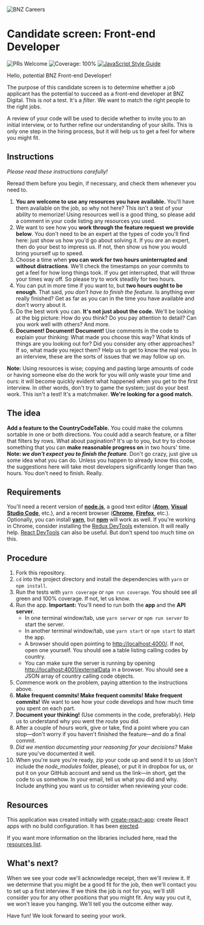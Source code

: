 ![BNZ Careers](./bnz-logo.jpg)

# Candidate screen: Front-end Developer

![PRs Welcome](./prs-welcome.svg) ![Coverage: 100%](./coverage-100.svg) [![JavaScript Style Guide](https://img.shields.io/badge/code_style-standard-brightgreen.svg)](https://standardjs.com)

Hello, potential BNZ Front-end Developer!

The purpose of this candidate screen is to determine whether a job applicant has the potential to succeed as a front-end developer at BNZ Digital. This is _not_ a test. It's a _filter_. We want to match the right people to the right jobs.

A review of your code will be used to decide whether to invite you to an initial interview, or to further refine our understanding of your skills. This is only one step in the hiring process, but it will help us to get a feel for where you might fit.

## Instructions

_Please read these instructions carefully!_

Reread them before you begin, if necessary, and check them whenever you need to.

1. **You are welcome to use any resources you have available.** You'll have them available on the job, so why not here? This isn't a test of your ability to memorize! Using resources well is a good thing, so please add a comment in your code listing any resources you used.
1. We want to see how you **work through the feature request we provide below**. You don't need to be an expert at the types of code you'll find here: just show us how you'd go about solving it. If you _are_ an expert, then do your best to impress us. If not, then show us how you would bring yourself up to speed.
1. Choose a time when **you can work for two hours uninterrupted and without distractions**. We'll check the timestamps on your commits to get a feel for how long things took. If you get interrupted, that will throw your times way off. So please try to work steadily for two hours.
1. You can put in more time if you want to, but **two hours ought to be enough**. That said, _you don't have to finish the feature_. Is anything ever really finished? Get as far as you can in the time you have available and don't worry about it.
1. Do the best work you can. **It's not just about the code.** We'll be looking at the big picture: How do you think? Do you pay attention to detail? Can you work well with others? And more.
1. **Document! Document! Document!** Use comments in the code to explain your thinking: What made you choose this way? What kinds of things are you looking out for? Did you consider any other approaches? If so, what made you reject them? Help us to get to know the real you. In an interview, these are the sorts of issues that we may follow up on.

**Note:** Using resources is wise; copying and pasting large amounts of code or having someone else do the work for you will only waste your time and ours: it will become quickly evident what happened when you get to the first interview. In other words, don't try to game the system; just do your best work. This isn't a test! It's a matchmaker. **We're looking for a good match.**

## The idea

**Add a feature to the CountryCodeTable.** You could make the columns sortable in one or both directions. You could add a search feature, or a filter that filters by rows. What about pagination? It's up to you, but try to choose something that you can **make reasonable progress on** in two hours' time. **Note: _we don't expect you to finish the feature_**. Don't go crazy, just give us some idea what you can do. Unless you happen to already know this code, the suggestions here will take most developers significantly longer than two hours. You don't need to finish. Really.

## Requirements

You'll need a recent version of **[node.js](https://nodejs.org/en/download/)**, a good text editor (**[Atom](https://atom.io/)**, **[Visual Studio Code](https://code.visualstudio.com/)**, etc.), and a recent browser (**[Chrome](https://www.google.com/chrome/browser/desktop/index.html)**, **[Firefox](https://www.mozilla.org/en-US/firefox/new/)**, etc.). Optionally, you can install **[yarn](https://yarnpkg.com/en/)**, but **[npm](https://www.npmjs.com/)** will work as well. If you're working in Chrome, consider installing the [Redux DevTools](http://extension.remotedev.io/) extension. It will really help. [React DevTools](https://github.com/facebook/react-devtools) can also be useful. But don't spend too much time on this.

## Procedure

1. Fork this repository.
2. `cd` into the project directory and install the dependencies with `yarn` or `npm install`.
3. Run the tests with `yarn coverage` or `npm run coverage`. You should see all green and 100% coverage. If not, let us know.
4. Run the app. **Important:** You'll need to run both the **app** and the **API server**.
    * In one terminal window/tab, use `yarn server` or `npm run server` to start the server.
    * In another terminal window/tab, use `yarn start` or `npm start` to start the app.
    * A browser should open pointing to [http://localhost:4000/](http://localhost:4000/). If not, open one yourself. You should see a table listing calling codes by country.
    * You can make sure the server is running by opening [http://localhost:4001/externalData](http://localhost:4001/externalData) in a browser. You should see a JSON array of country calling code objects.
5. Commence work on the problem, paying attention to the instructions above.
6. **Make frequent commits! Make frequent commits! Make frequent commits!** We want to see how your code develops and how much time you spent on each part.
7. **Document your thinking!** (Use comments in the code, preferably). Help us to understand why you went the route you did.
8. After a couple of hours work, give or take, find a point where you can stop&mdash;don't worry if you haven't finished the feature&mdash;and do a final commit.
9. _Did we mention documenting your reasoning for your decisions?_ Make sure you've documented it well.
10. When you're sure you're ready, zip your code up and send it to us (don't include the _node_modules_ folder, please), or put it in dropbox for us, or put it on your GitHub account and send us the link&mdash;in short, get the code to us somehow. In your email, tell us what you did and why. Include anything you want us to consider when reviewing your code.

## Resources

This application was created initially with [create-react-app](https://github.com/facebookincubator/create-react-app): create React apps with no build configuration. It has been [ejected](https://github.com/facebookincubator/create-react-app#converting-to-a-custom-setup).

If you want more information on the libraries included here, read the [resources list](./RESOURCES.md).

## What's next?

When we see your code we'll acknowledge receipt, then we'll review it. If we determine that you might be a good fit for the job, then we'll contact you to set up a first interview. If we think the job is not for you, we'll still consider you for any other positions that you might fit. Any way you cut it, we won't leave you hanging. We'll tell you the outcome either way.

Have fun! We look forward to seeing your work.
